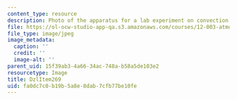 ```yaml
---
content_type: resource
description: Photo of the apparatus for a lab experiment on convection.
file: https://ol-ocw-studio-app-qa.s3.amazonaws.com/courses/12-003-atmosphere-ocean-and-climate-dynamics-fall-2008/fa0dc7c0b19b5a8e8dab7cfb77be10fe_DzlItem269.jpg
file_type: image/jpeg
image_metadata:
  caption: ''
  credit: ''
  image-alt: ''
parent_uid: 15f39ab3-4a66-34ac-748a-b58a5de103e2
resourcetype: Image
title: DzlItem269
uid: fa0dc7c0-b19b-5a8e-8dab-7cfb77be10fe
---
```

